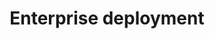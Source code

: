---
title: Enterprise deployment
weight: 50
description: If you're an IT admin, learn how to deploy Docker Desktop at scale
keywords: msi, docker desktop, windows, installation, mac, pkg, enterprise 
build:
  render: never
---